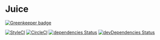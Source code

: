 # Juice

[![Greenkeeper badge](https://badges.greenkeeper.io/Juice-Online-Judge/Juice.svg)](https://greenkeeper.io/)

[![StyleCI](https://styleci.io/repos/53727422/shield?style=flat)](https://styleci.io/repos/53727422)
[![CircleCI](https://circleci.com/gh/Sunday-Without-God/Juice.svg?style=shield)](https://circleci.com/gh/Sunday-Without-God/Juice)
[![dependencies Status](https://david-dm.org/Sunday-Without-God/Juice/status.svg)](https://david-dm.org/Sunday-Without-God/Juice)
[![devDependencies Status](https://david-dm.org/Sunday-Without-God/Juice/dev-status.svg)](https://david-dm.org/Sunday-Without-God/Juice?type=dev)

